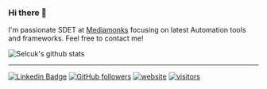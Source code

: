 ### Hi there 👋

I'm passionate SDET at <a href="http://www.mediamonks.com" target="_blank">Mediamonks</a> focusing on latest Automation tools and frameworks. Feel free to contact me!


![Selcuk's github stats](https://github-readme-stats.vercel.app/api?username=selcukayhan&hide=["issues"]&show_icons=true)

---
[![Linkedin Badge](https://img.shields.io/badge/-Selcuk%20Ayhan-blue?style=social&logo=Linkedin&logoColor=blue&link=https://www.linkedin.com/in/selcukayhan/)](https://www.linkedin.com/in/selcukayhan/)
[![GitHub followers](https://img.shields.io/github/followers/selcukayhan?label=Followers&style=social&link=https://github.com/selcukayhan/)](https://github.com/selcukayhan/)
[![website](https://img.shields.io/badge/selcukayhan.com-46a2f1.svg?&style=flat-square&logo=Google-Chrome&logoColor=white&link=http://selcukayhan.com/)](http://selcukayhan.com/)
[![visitors](https://visitor-badge.glitch.me/badge?page_id=selcukayhan.selcukayhan)](https://github.com/selcukayhan/)


<!--
**selcukayhan/selcukayhan** is a ✨ _special_ ✨ repository because its `README.md` (this file) appears on your GitHub profile.

Here are some ideas to get you started:
[![Linkedin: selcukayhan](https://img.shields.io/badge/-selcukayhan-blue?style=flat-square&logo=Linkedin&logoColor=white&link=https://www.linkedin.com/in/selcukayhan/)](https://www.linkedin.com/in/selcukayhan/)
- 🔭 I’m currently working on ...
- 🌱 I’m currently learning ...
- 👯 I’m looking to collaborate on ...
- 🤔 I’m looking for help with ...
- 💬 Ask me about ...
- 📫 How to reach me: ...
- 😄 Pronouns: ...
- ⚡ Fun fact: ...
-->
